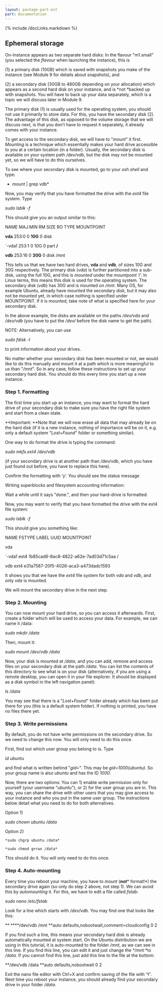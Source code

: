 ```yaml
---
layout: package-part-ext
part: Documentation
---
```

{% include /docLinks.markdown %}


## Ephemeral storage

On-Instance appears as two separate hard disks: In the flavour "m1.small" (you selected the *flavour* when launching the instance), this is 

(1) a primary disk (10GB) which is saved with snapshots you make of the instance (see Module 9 for details about snapshots), and 

(2) a secondary disk (30GB to 480GB depending on your allocation) which appears as a second hard disk on your instance, and is *not *backed up with snapshots. You will have to back up your data separately, which is a topic we will discuss later in Module 9.

The primary disk (1) is usually used for the operating system, you should not use it primarily to store data. For this, you have the secondary disk (2). The advantage of this disk, as opposed to the volume storage that we will discuss next, is that you don’t have to request it separately, it already comes with your instance.

To get access to the secondary disk, we will have to "*mount*" it first. *Mounting* is a technique which essentially makes your hard drive accessible to you at a certain location (in a folder). Usually, the secondary disk is available on your system path */dev/vdb*, but the disk may not be mounted yet, so we will have to do this ourselves. 

To see where your secondary disk is mounted, go to your *ssh shell* and type:

*   mount | grep vdb*

Now, you may verify that you have formatted the drive with the *ext4* file system. Type

  *sudo lsblk -f*

This should give you an output similar to this:

NAME     MAJ:MIN   RM    SIZE   RO     TYPE   MOUNTPOINT

**vda**	   253:0	 0     **10G**    0      disk

`-vda1   253:1	 0     10G    0      part   **/**

**vdb**	   253:16    0     **30G**    0      disk   /mnt

This tells us that we have two hard drives, **vda** and **vdb**, of sizes 10G and 30G respectively. The primary disk (*vda*) is further partitioned into a sub-disk, using the full 10G, and this is *mounted* under the *mountpoint* ‘/’. In Linux terms, this means this disk is used for the operating system. The secondary disk (*vdb*) has 30G and is mounted on */mnt*. Many OS, for example Ubuntu, already have mounted the secondary disk, but it may also not be mounted yet, in which case nothing is specified under MOUNTPOINT. If it is mounted, take note of what is specified here for your secondary disk.

In the above example, the disks are available on the paths */dev/vda*  and */dev/vdb* (you have to put the */dev/* before the disk name to get the path).

NOTE: Alternatively, you can use

  *sudo fdisk -l*

to print information about your drives.

 

No matter whether your secondary disk has been mounted or not, we would like to do this manually and mount it at a path which is more meaningful to us than "*/mnt*". So in any case, follow these instructions to set up your secondary hard disk. You should do this every time you start up a new instance. 

### Step 1. Formatting

The first time you start up an instance, you may want to format the hard drive of your secondary disk to make sure you have the right file system and start from a clean state. 

**Important: **Note that we will now erase all data that may already be on the hard disk (if it is a new instance, nothing of importance will be on it, e.g. only a default system "*Lost+Found*" folder or something similar). 

One way to do format the drive is typing the command:

  *sudo mkfs.ext4 /dev/vdb*

(if your secondary drive is at another path than /dev/vdb, which you have just found out before, you have to replace this here).

Confirm the formatting with ‘y’. You should see the status message

  Writing superblocks and filesystem accounting information:

Wait a while until it says "done.", and then your hard-drive is formatted.

Now, you may want to verify that you have formatted the drive with the ext4 file system:

  *sudo lsblk -f*

This should give you something like:

NAME      FSTYPE        LABEL UUID                             	MOUNTPOINT

vda                                                 	 

`-vda1   ext4     	1b85cad6-8ac8-4822-a62e-7ad03d71c5aa      /

vdb	   ext4     	e31a7587-20f5-4026-aca3-a473dadc1593

It shows you that we have the *ext4* file system for both *vda* and *vdb*, and only *vda* is mounted.

We will mount the secondary drive in the next step.

### Step 2. Mounting

You can now mount your hard drive, so you can access it afterwards. First, create a folder which will be used to access your data. For example, we can name it /data:

  *sudo* *mkdir /data*

Then, mount it:

  *sudo mount  /dev/vdb  /data*

Now, your disk is mounted at */data*, and you can add, remove and access files on your secondary disk at the path */data*. You can list the contents of this directory to see what is on your disk (alternatively, if you are using a remote desktop, you can open it in your file explorer. It should be displayed as a disk symbol in the left navigation panel): 

  *ls /data*

You may see that there is a "*Lost+Found*" folder already which has been put there for you (this is a default system folder). If nothing is printed, you have no files there yet.

### Step 3. Write permissions

By default, you do not have write permissions on the secondary drive. So we need to change this now. You will only need to do this once.

First, find out which user group you belong to is. Type

  *id ubuntu*

and find what is written behind "*gid=*". This may be *gid=1000(ubuntu)*. So your group name is also *ubuntu* and has the ID *1000*.

Now, there are two options: You can 1) enable write permission only for yourself (your username "*ubuntu*"), or 2) for the user group you are in. This way, you can share the drive with other users that you may give access to your instance and who you put in the same user group. The instructions below detail what you need to do for both alternatives.

Option 1) 

  *sudo chown ubuntu /data*

Option 2) 

    *sudo chgrp ubuntu /data*

    *sudo chmod g+rwx /data*

This should do it. You will only need to do this once.

### Step 4. Auto-mounting

Every time you reboot your machine, you have to *mount* (**_not_*** format!*) the secondary drive again (so only do step 2 above, not step 1). We can avoid this by *automounting* it. For this, we have to edit a file called *fstab*:

  *sudo nano /etc/fstab*

Look for a line which starts with */dev/vdb*. You may find one that looks like this:

**  ****/dev/vdb   /mnt  **auto	defaults,nobootwait,comment=cloudconfig   0  2

If you find such a line, this means your secondary hard disk is already automatically mounted at system start. On the Ubuntu distribution we are using in this tutorial, it is auto-mounted to the folder */mnt*, as we can see in this line. If you find this line, you can edit it and just change the */mnt *to */data*. If you cannot find this line, just add this line to the file at the bottom:

**/dev/vdb   /data  **auto   defaults,nobootwait   0  2

Exit the nano file editor with Ctrl+X and confirm saving of the file with ‘Y’. Next time you reboot your instance, you should already find your secondary drive in your folder */data*.


